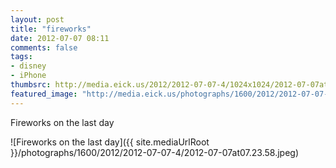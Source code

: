 ```yaml
---
layout: post
title: "fireworks"
date: 2012-07-07 08:11
comments: false
tags: 
- disney
- iPhone
thumbsrc: http://media.eick.us/2012/2012-07-07-4/1024x1024/2012-07-07at07.23.58.jpeg
featured_image: "http://media.eick.us/photographs/1600/2012/2012-07-07-4/2012-07-07at07.23.58.jpeg"
---
```

Fireworks on the last day

![Fireworks on the last day]({{ site.mediaUrlRoot }}/photographs/1600/2012/2012-07-07-4/2012-07-07at07.23.58.jpeg)

